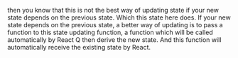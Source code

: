  then you know that this is not the best way of updating state if your new state depends on the previous state. Which this state here does. If your new state depends on the previous state, a better way of updating is to pass a function to this state updating function, a function which will be called automatically by React Q then derive the new state. And this function will automatically receive the existing state by React.